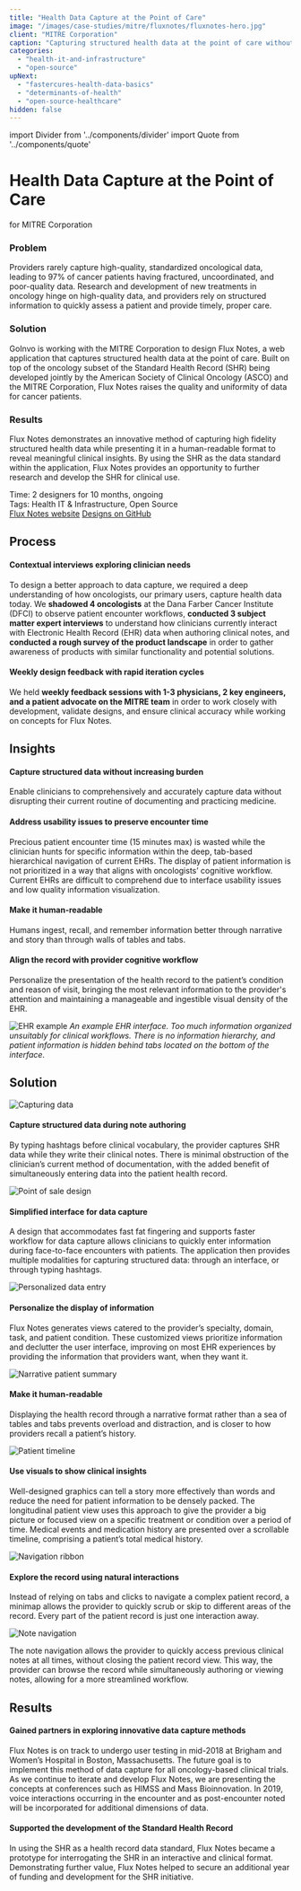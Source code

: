 ```yaml
---
title: "Health Data Capture at the Point of Care"
image: "/images/case-studies/mitre/fluxnotes/fluxnotes-hero.jpg"
client: "MITRE Corporation"
caption: "Capturing structured health data at the point of care without increasing clinician burden."
categories:
  - "health-it-and-infrastructure"
  - "open-source"
upNext:
  - "fastercures-health-data-basics"
  - "determinants-of-health"
  - "open-source-healthcare"
hidden: false
---
```


import Divider from '../components/divider'
import Quote from '../components/quote'

# Health Data Capture at the Point of Care
for MITRE Corporation

### Problem

Providers rarely capture high-quality, standardized oncological data, leading to 97% of cancer patients having fractured, uncoordinated, and poor-quality data. Research and development of new treatments in oncology hinge on high-quality data, and providers rely on structured information to quickly assess a patient and provide timely, proper care.

### Solution

GoInvo is working with the MITRE Corporation to design Flux Notes, a web application that captures structured health data at the point of care. Built on top of the oncology subset of the Standard Health Record (SHR) being developed jointly by the American Society of Clinical Oncology (ASCO) and the MITRE Corporation, Flux Notes raises the quality and uniformity of data for cancer patients.

### Results

Flux Notes demonstrates an innovative method of capturing high fidelity structured health data while presenting it in a human-readable format to reveal meaningful clinical insights. By using the SHR as the data standard within the application, Flux Notes provides an opportunity to further research and develop the SHR for clinical use.

<span class="text--uppercase text--gray text--bold text--spacing">Time:</span> 2 designers for 10 months, ongoing
<br /><span class="text--uppercase text--gray text--bold text--spacing">Tags:</span> Health IT & Infrastructure, Open Source
<br />
<a href="https://fluxnotes.org/ " target="blank" rel="noopener noreferrer" class="button button--primary button--lg margin-top--double margin-bottom--half margin-right--only-lg">Flux Notes website</a>
<a href="https://github.com/FluxNotes/flux" target="blank" rel="noopener noreferrer" class="button button--primary button--lg margin-top--double margin-bottom--half">Designs on GitHub</a>

<Divider />

## Process

#### Contextual interviews exploring clinician needs

To design a better approach to data capture, we required a deep understanding of how oncologists, our primary users, capture health data today. We **shadowed 4 oncologists** at the Dana Farber Cancer Institute (DFCI) to observe patient encounter workflows, **conducted 3 subject matter expert interviews** to understand how clinicians currently interact with Electronic Health Record (EHR) data when authoring clinical notes, and **conducted a rough survey of the product landscape** in order to gather awareness of products with similar functionality and potential solutions.

#### Weekly design feedback with rapid iteration cycles

We held **weekly feedback sessions with 1-3 physicians, 2 key engineers, and a patient advocate on the MITRE team** in order to work closely with development, validate designs, and ensure clinical accuracy while working on concepts for Flux Notes.

<Divider />

## Insights

#### Capture structured data without increasing burden

Enable clinicians to comprehensively and accurately capture data without disrupting their current routine of documenting and practicing medicine.

#### Address usability issues to preserve encounter time

Precious patient encounter time (15 minutes max) is wasted while the clinician hunts for specific information within the deep, tab-based hierarchical navigation of current EHRs. The display of patient information is not prioritized in a way that aligns with oncologists’ cognitive workflow. Current EHRs are difficult to comprehend due to interface usability issues and low quality information visualization.

#### Make it human-readable

Humans ingest, recall, and remember information better through narrative and story than through walls of tables and tabs.

#### Align the record with provider cognitive workflow

Personalize the presentation of the health record to the patient’s condition and reason of visit, bringing the most relevant information to the provider's attention and maintaining a manageable and ingestible visual density of the EHR.

![EHR example](/images/case-studies/mitre/fluxnotes/fluxnotes-ehr-example2.jpg)
*An example EHR interface. Too much information organized unsuitably for clinical workflows. There is no information hierarchy, and patient information is hidden behind tabs located on the bottom of the interface.*

<Divider />

## Solution

![Capturing data](/images/case-studies/mitre/fluxnotes/fluxnotes-structured-data-capture.jpg)

#### Capture structured data during note authoring

By typing hashtags before clinical vocabulary, the provider captures SHR data while they write their clinical notes. There is minimal obstruction of the clinician’s current method of documentation, with the added benefit of simultaneously entering data into the patient health record.

![Point of sale design](/images/case-studies/mitre/fluxnotes/fluxnotes-interface.jpg)

#### Simplified interface for data capture

A design that accommodates fast fat fingering and supports faster workflow for data capture allows clinicians to quickly enter information during face-to-face encounters with patients. The application then provides multiple modalities for capturing structured data: through an interface, or through typing hashtags.

![Personalized data entry](/images/case-studies/mitre/fluxnotes/fluxnotes-personalize.jpg)

#### Personalize the display of information

Flux Notes generates views catered to the provider’s specialty, domain, task, and patient condition. These customized views prioritize information and declutter the user interface, improving on most EHR experiences by providing the information that providers want, when they want it.

![Narrative patient summary](/images/case-studies/mitre/fluxnotes/fluxnotes-narrative-format.jpg)

#### Make it human-readable

Displaying the health record through a narrative format rather than a sea of tables and tabs prevents overload and distraction, and is closer to how providers recall a patient’s history.

![Patient timeline](/images/case-studies/mitre/fluxnotes/fluxnotes-timeline.jpg)

#### Use visuals to show clinical insights

Well-designed graphics can tell a story more effectively than words and reduce the need for patient information to be densely packed. The longitudinal patient view uses this approach to give the provider a big picture or focused view on a specific treatment or condition over a period of time. Medical events and medication history are presented over a scrollable timeline, comprising a patient’s total medical history.

![Navigation ribbon](/images/case-studies/mitre/fluxnotes/fluxnotes-nav.jpg)

#### Explore the record using natural interactions

Instead of relying on tabs and clicks to navigate a complex patient record, a minimap allows the provider to quickly scrub or skip to different areas of the record. Every part of the patient record is just one interaction away.

![Note navigation](/images/case-studies/mitre/fluxnotes/fluxnotes-notes.jpg)

The note navigation allows the provider to quickly access previous clinical notes at all times, without closing the patient record view. This way, the provider can browse the record while simultaneously authoring or viewing notes, allowing for a more streamlined workflow.

<Divider />

## Results

#### Gained partners in exploring innovative data capture methods

Flux Notes is on track to undergo user testing in mid-2018 at Brigham and Women’s Hospital in Boston, Massachusetts. The future goal is to implement this method of data capture for all oncology-based clinical trials. As we continue to iterate and develop Flux Notes, we are presenting the concepts at conferences such as HIMSS and Mass Bioinnovation. In 2019, voice interactions occurring in the encounter and as post-encounter noted will be incorporated for additional dimensions of data.

#### Supported the development of the Standard Health Record

In using the SHR as a health record data standard, Flux Notes became a prototype for interrogating the SHR in an interactive and clinical format. Demonstrating further value, Flux Notes helped to secure an additional year of funding and development for the SHR initiative.
